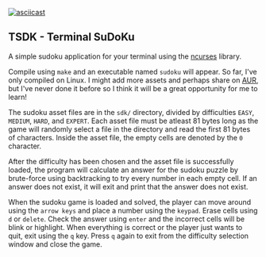 
[![asciicast](https://asciinema.org/a/2RTPamf2eKYtoBGqQGbgp8aGA.svg)](https://asciinema.org/a/2RTPamf2eKYtoBGqQGbgp8aGA?t=3)

## TSDK - Terminal SuDoKu

A simple sudoku application for your terminal using the [ncurses](https://linux.die.net/man/3/ncurses) library.

Compile using `make` and an executable named `sudoku` will appear.
So far, I've only compiled on Linux.
I might add more assets and perhaps share on [AUR](https://wiki.archlinux.org/title/AUR_submission_guidelines), but I've never done it before so I think it will be a great opportunity for me to learn!

The sudoku asset files are in the `sdk/` directory, divided by difficulties `EASY`, `MEDIUM`, `HARD`, and `EXPERT`.
Each asset file must be atleast 81 bytes long as the game will randomly select a file in the directory and read the first 81 bytes of characters.
Inside the asset file, the empty cells are denoted by the `0` character.

After the difficulty has been chosen and the asset file is successfully loaded, the program will calculate an answer for the sudoku puzzle by brute-force using backtracking to try every number in each empty cell.
If an answer does not exist, it will exit and print that the answer does not exist.

When the sudoku game is loaded and solved, the player can move around using the `arrow keys` and place a number using the `keypad`.
Erase cells using `d` or `delete`.
Check the answer using `enter` and the incorrect cells will be blink or highlight.
When everything is correct or the player just wants to quit, exit using the `q` key.
Press `q` again to exit from the difficulty selection window and close the game.

